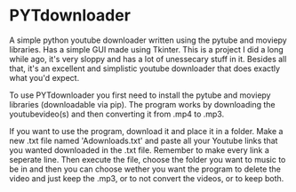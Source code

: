 # PYTdownloader
A simple python youtube downloader written using the pytube and moviepy libraries. Has a simple GUI made using Tkinter. This is a project I did a long while ago, it's very sloppy and has a lot of unessecary stuff in it. Besides all that, it's an excellent and simplistic youtube downloader that does exactly what you'd expect.

To use PYTdownloader you first need to install the pytube and moviepy libraries (downloadable via pip). The program works by downloading the youtubevideo(s) and then converting it from .mp4 to .mp3.

If you want to use the program, download it and place it in a folder. Make a new .txt file named 'Adownloads.txt' and paste all your Youtube links that you wanted downloaded in the .txt file. Remember to make every link a seperate line. Then execute the file, choose the folder you want to music to be in and then you can choose wether you want the program to delete the video and just keep the .mp3, or to not convert the videos, or to keep both.

